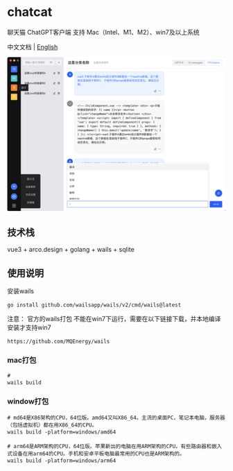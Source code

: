 # chatcat
聊天猫 ChatGPT客户端 支持 Mac（Intel、M1、M2）、win7及以上系统

中文文档 | [English](README.md)

<p align="center" style="text-align: center">
<img src="screenshot/home.png" />
</p>

## 技术栈
vue3 + arco.design + golang + wails + sqlite

## 使用说明
安装wails
```
go install github.com/wailsapp/wails/v2/cmd/wails@latest
```
注意：
官方的wails打包 不能在win7下运行，需要在以下链接下载，并本地编译安装才支持win7
```
https://github.com/MQEnergy/wails
```

### mac打包
```shell
# 
wails build
```

### window打包
```shell
# md64是X86架构的CPU，64位版。amd64又叫X86_64。主流的桌面PC，笔记本电脑，服务器（包括虚拟机）都在用X86_64的CPU。
wails build -platform=windows/amd64

# arm64是ARM架构的CPU，64位版。苹果新出的电脑在用ARM架构的CPU。有些路由器和嵌入式设备在用arm64的CPU。手机和安卓平板电脑最常用的CPU也是ARM架构的。
wails build -platform=windows/arm64
```